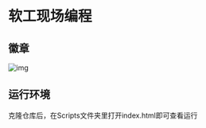 # 软工现场编程

## 徽章

![img](https://img.shields.io/badge/language-HTML-%7Bgreen%7D.svg)


## 运行环境
克隆仓库后，在Scripts文件夹里打开index.html即可查看运行
